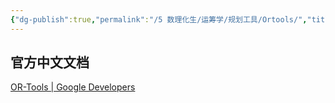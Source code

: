 ```yaml
---
{"dg-publish":true,"permalink":"/5 数理化生/运筹学/规划工具/Ortools/","title":"Ortools"}
---
```



## 官方中文文档
[OR-Tools \| Google Developers](https://developers.google.cn/optimization?hl=zh-cn)